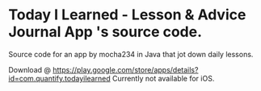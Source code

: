 # Today I Learned - Lesson & Advice Journal App 's source code.
Source code for an app by mocha234 in Java that jot down daily lessons.

Download @ https://play.google.com/store/apps/details?id=com.quantify.todayilearned
Currently not available for iOS.
